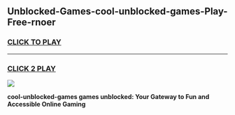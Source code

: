 
## Unblocked-Games-cool-unblocked-games-Play-Free-rnoer
<h3>
<a href="https://premium76.site?title=cool-unblocked-games&ref=12A">CLICK TO PLAY</a></h3>
<hr>

<h3>
<a href="https://premium76.site?title=cool-unblocked-games&ref=12A">CLICK 2 PLAY</a>
  
</h3>

<a href="https://premium76.site?title=cool-unblocked-games&ref=12A"><img src="https://clearcache.store/games.png"></a>


**cool-unblocked-games games unblocked: Your Gateway to Fun and Accessible Online Gaming**
